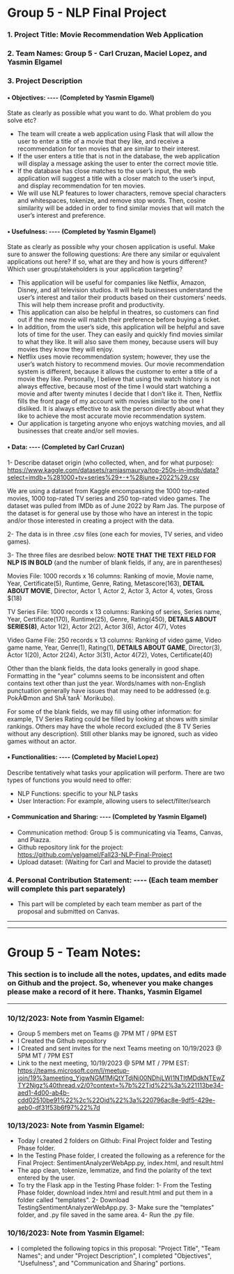 # Group 5 - NLP Final Project

### 1.	Project Title: Movie Recommendation Web Application

### 2.	Team Names: Group 5 - Carl Cruzan, Maciel Lopez, and Yasmin Elgamel

### 3.	Project Description


#### •	Objectives: ---- (Completed by Yasmin Elgamel)
State as clearly as possible what you want to do. What problem do you solve etc?

- The team will create a web application using Flask that will allow the user to enter a title of a movie that they like, and receive a recommendation for ten movies that are similar to their interest.
- If the user enters a title that is not in the database, the web application will display a message asking the user to enter the correct movie title.
- If the database has close matches to the user’s input, the web application will suggest a title with a closer match to the user’s input, and display recommendation for ten movies.
- We will use NLP features to lower characters, remove special characters and whitespaces, tokenize, and remove stop words. Then, cosine similarity will be added in order to find similar movies that will match the user’s interest and preference.


#### •	Usefulness: ---- (Completed by Yasmin Elgamel)
State as clearly as possible why your chosen application is useful.
Make sure to answer the following questions: Are there any similar or equivalent applications out here? 
If so, what are they and how is yours different? Which user group/stakeholders is your application targeting?

- This application will be useful for companies like Netflix, Amazon, Disney, and all television studios. It will help businesses understand the user’s interest and tailor their products based on their customers’ needs. This will help them increase profit and productivity.
- This application can also be helpful in theatres, so customers can find out if the new movie will match their preference before buying a ticket.
- In addition, from the user’s side, this application will be helpful and save lots of time for the user. They can easily and quickly find movies similar to what they like. It will also save them money, because users will buy movies they know they will enjoy.
- Netflix uses movie recommendation system; however, they use the user’s watch history to recommend movies. Our movie recommendation system is different, because it allows the customer to enter a title of a movie they like. Personally, I believe that using the watch history is not always effective, because most of the time I would start watching a movie and after twenty minutes I decide that I don’t like it. Then, Netflix fills the front page of my account with movies similar to the one I disliked. It is always effective to ask the person directly about what they like to achieve the most accurate movie recommendation system.
- Our application is targeting anyone who enjoys watching movies, and all businesses that create and/or sell movies.



#### •	Data: ---- (Completed by Carl Cruzan)

1- Describe dataset origin (who collected, when, and for what purpose): https://www.kaggle.com/datasets/ramjasmaurya/top-250s-in-imdb/data?select=imdb+%281000+tv+series%29+-+%28june+2022%29.csv

We are using a dataset from Kaggle encompassing the 1000 top-rated movies, 1000 top-rated TV series and 250 top-rated video games.  The dataset was pulled from IMDb as of June 2022 by Ram Jas.  The purpose of the dataset is for general use by those who have an interest in the topic and/or those interested in creating a project with the data.   

2- The data is in three .csv files (one each for movies, TV series, and video games).

3- The three files are desribed below:  **NOTE THAT THE TEXT FIELD FOR NLP IS IN BOLD** (and the number of blank fields, if any, are in parentheses)

Movies File:  1000 records x 16 columns:  Ranking of movie, Movie name, Year, Certificate(5), Runtime, Genre, Rating, Metascore(163), **DETAIL ABOUT MOVIE**, Director, Actor 1, Actor 2,	Actor 3, Actor 4,	votes, Gross $(18)

TV Series File:  1000 records x 13 columns:  Ranking of series, Series name, Year, Certificate(170), Runtime(25), Genre,	Rating(450), **DETAILS ABOUT SERIES(8)**, Actor 1(2),	Actor 2(2), Actor 3(6),	Actor 4(7), Votes

Video Game File:  250 records x 13 columns:  Ranking of video game, Video game name,	Year,	Genre(1), Rating(1), **DETAILS ABOUT GAME**, Director(3), Actor 1(20),	Actor 2(24), Actor 3(31),	Actor 4(72), Votes, Certificate(40)

Other than the blank fields, the data looks generally in good shape.  Formatting in the "year" columns seems to be inconsistent and often contains text other than just the year.  Words/names with non-English punctuation generally have issues that may need to be addressed (e.g. PokÃ©mon and ShÃ´tarÃ´ Morikubo).  

For some of the blank fields, we may fill using other information:  for example, TV Series Rating could be filled by looking at shows with similar rankings.  Others may have the whole record excluded (the 8 TV Series without any description).  Still other blanks may be ignored, such as video games without an actor.

      
#### •	Functionalities: ---- (Completed by Maciel Lopez)

Describe tentatively what tasks your application will perform. There are two types of functions you would need to offer:
- NLP Functions: specific to your NLP tasks
- User Interaction: For example, allowing users to select/filter/search 
      
      
#### •	Communication and Sharing: ---- (Completed by Yasmin Elgamel)

- Communication method: Group 5 is communicating via Teams, Canvas, and Piazza.
- Github repository link for the project: https://github.com/yelgamel/Fall23-NLP-Final-Project
- Upload dataset: (Waiting for Carl and Maciel to provide the dataset)


### 4. Personal Contribution Statement: ---- (Each team member will complete this part separately)
- This part will be completed by each team member as part of the proposal and submitted on Canvas.

--------------------------------------------------------------------------------------------------
--------------------------------------------------------------------------------------------------


# Group 5 - Team Notes:
### This section is to include all the notes, updates, and edits made on Github and the project. So, whenever you make changes please make a record of it here. Thanks, Yasmin Elgamel

----------------------------------------------------------------

### 10/12/2023: Note from Yasmin Elgamel:
- Group 5 members met on Teams @ 7PM MT / 9PM EST
- I Created the Github repository
- I Created and sent invites for the next Teams meeting on 10/19/2023 @ 5PM MT / 7PM EST
- Link to the next meeting, 10/19/2023 @ 5PM MT / 7PM EST: https://teams.microsoft.com/l/meetup-join/19%3ameeting_YjgwNGM1MjQtYTdjNi00NDhjLWI1NTItMDdkNTEwZTY2Njgz%40thread.v2/0?context=%7b%22Tid%22%3a%221113be34-aed1-4d00-ab4b-cdd02510be91%22%2c%22Oid%22%3a%220796ac8e-9df5-429e-aeb0-df31f53b6f97%22%7d 

### 10/13/2023: Note from Yasmin Elgamel:
- Today I created 2 folders on Github: Final Project folder and Testing Phase folder.
- In the Testing Phase folder, I created the following as a reference for the Final Project: SentimentAnalyzerWebApp.py, index.html, and result.html
- The app clean, tokenize, lemmatize, and find the polarity of the text entered by the user.
- To try the Flask app in the Testing Phase folder:
    1- From the Testing Phase folder, download index.html and result.html and put them in a folder called "templates". 
    2- Download TestingSentimentAnalyzerWebApp.py. 
    3- Make sure the "templates" folder, and .py file saved in the same area. 
    4- Run the .py file.

### 10/16/2023: Note from Yasmin Elgamel:
- I completed the following topics in this proposal: "Project Title", "Team Names"; and under "Project Description", I completed "Objectives", "Usefulness", and "Communication and Sharing" portions.





















